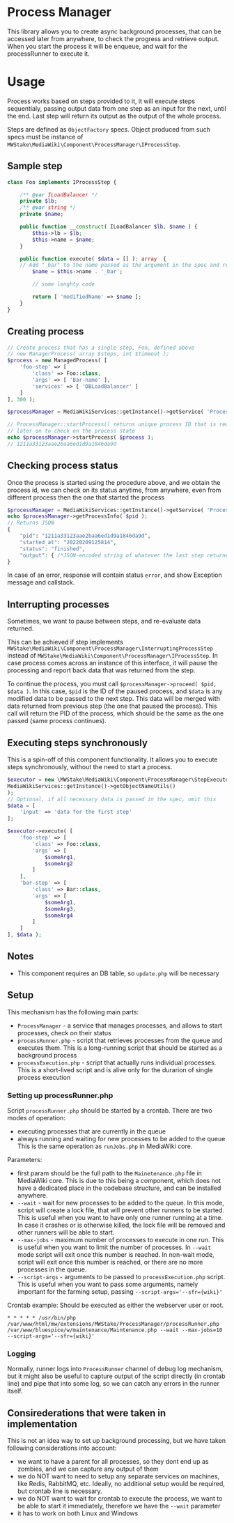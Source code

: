 # Process Manager

This library allows you to create async background processes, that can be accessed later from anywhere,
to check the progress and retrieve output. When you start the process it will be enqueue, and wait for the processRunner to execute it.

# Usage

Process works based on steps provided to it, it will execute steps sequentialy, passing output data from one step
as an input for the next, until the end. Last step will return its output as the output of the whole process.

Steps are defined as `ObjectFactory` specs. Object produced from such specs must be instance of `MWStake\MediaWiki\Component\ProcessManager\IProcessStep`.

## Sample step
```php
class Foo implements IProcessStep {

	/** @var ILoadBalancer */
	private $lb;
	/** @var string */
	private $name;

	public function __construct( ILoadBalancer $lb, $name ) {
		$this->lb = $lb;
		$this->name = $name;
	}

	public function execute( $data = [] ): array  {
	// Add "_bar" to the name passed as the argument in the spec and return it
		$name = $this->name . '_bar';

		// some lenghty code

		return [ 'modifiedName' => $name ];
	}
}
```

## Creating process
```php
// Create process that has a single step, Foo, defined above
// new ManagerProcess( array $steps, int $timeout );
$process = new ManagedProcess( [
	'foo-step' => [
		'class' => Foo::class,
		'args' => [ 'Bar-name' ],
		'services' => [ 'DBLoadBalancer' ]
	]
], 300 );

$processManager = MediaWikiServices::getInstance()->getService( 'ProcessManager' );

// ProcessManager::startProcess() returns unique process ID that is required
// later on to check on the process state
echo $processManager->startProcess( $process );
// 1211a33123aae2baa6ed1d9a1846da9d
```

## Checking process status

Once the process is started using the procedure above, and we obtain the process id, we can check on its status
anytime, from anywhere, even from different process then the one that started the process

```php
$processManager = MediaWikiServices::getInstance()->getService( 'ProcessManager' );
echo $processManager->getProcessInfo( $pid );
// Returns JSON
{
	"pid": "1211a33123aae2baa6ed1d9a1846da9d",
	"started_at": "20220209125814",
	"status": "finished",
	"output": { /*JSON-encoded string of whatever the last step returned as output*/ }
}
```

In case of an error, response will contain status `error`, and show Exception message and callstack.

## Interrupting processes
Sometimes, we want to pause between steps, and re-evaluate data returned.

This can be achieved if step implements `MWStake\MediaWiki\Component\ProcessManager\InterruptingProcessStep` instead of `MWStake\MediaWiki\Component\ProcessManager\IProcessStep`.
In case process comes across an instance of this interface, it will pause the processing and report back data that was returned from the step.

To continue the process, you must call `$processManager->proceed( $pid, $data )`. In this case, `$pid` is the ID of the paused process, 
and `$data` is any modified data to be passed to the next step. This data will be merged with data returned from previous step (the one that paused the process).
This call will return the PID of the process, which should be the same as the one passed (same process continues).

## Executing steps synchronously
This is a spin-off of this component functionality. It allows you to execute steps synchronously, without the need to start a process.

```php
$executor = new \MWStake\MediaWiki\Component\ProcessManager\StepExecutor(
MediaWikiServices::getInstance()->getObjectNameUtils()
);
// Optional, if all necessary data is passed in the spec, omit this
$data = [
    'input' => 'data for the first step'
];

$executor->execute( [
    'foo-step' => [
        'class' => Foo::class,
        'args' => [
            $someArg1,
            $someArg2
        ]
    ],
    'bar-step' => [
        'class' => Bar::class,
        'args' => [
            $someArg1,
            $someArg3,
            $someArg4
        ]
    ]
], $data );
```

## Notes

- This component requires an DB table, so `update.php` will be necessary

## Setup
This mechanism has the following main parts:
- `ProcessManager` - a service that manages processes, and allows to start processes, check on their status
- `processRunner.php` - script that retrieves processes from the queue and executes them. This is a long-running script that should be started as a background process
- `processExecution.php` - script that actually runs individual processes. This is a short-lived script and is alive only for the durarion of single process execution

### Setting up processRunner.php
Script `processRunner.php` should be started by a crontab. There are two modes of operation:
- executing processes that are currently in the queue
- always running and waiting for new processes to be added to the queue
This is the same operation as `runJobs.php` in MediaWiki core.

Parameters:
- first param should be the full path to the `Mainetenance.php` file in MediaWiki core. This is due to this being
a component, which does not have a dedicated place in the codebase structure, and can be installed anywhere.
- `--wait` - wait for new processes to be added to the queue. In this mode, script will create a lock file, that will
prevent other runners to be started. This is useful when you want to have only one runner running at a time. In case it crashes
or is otherwise killed, the lock file will be removed and other runners will be able to start.
- `--max-jobs` - maximum number of processes to execute in one run. This is useful when you want to limit the number of processes.
In `--wait` mode script will exit once this number is reached. In non-wait mode, script will exit once this number is reached, or
there are no more processes in the queue.
- `--script-args` - arguments to be passed to `processExecution.php` script. This is useful when you want to pass some arguments,
namely important for the farming setup, passing `--script-args='--sfr={wiki}'`

Crontab example:
Should be executed as either the webserver user or root.
```
* * * * * /usr/bin/php /var/www/html/mw/extensions/MWStake/ProcessManager/processRunner.php /var/www/bluespice/w/maintenance/Maintenance.php --wait --max-jobs=10 --script-args='--sfr={wiki}'
```

### Logging
Normally, runner logs into `ProcessRunner` channel of debug log mechanism, but it might also be useful to capture
output of the script directly (in crontab line) and pipe that into some log, so we can catch any errors in the runner itself.

## Consirederations that were taken in implementation
This is not an idea way to set up background processing, but we have taken following considerations into account:
- we want to have a parent for all processes, so they dont end up as zombies, and we can capture any output of them
- we do NOT want to need to setup any separate services on machines, like Redis, RabbitMQ, etc. Ideally, no additional setup would be required, but crontab line is necessary.
- we do NOT want to wait for crontab to execute the process, we want to be able to start it immediately, therefore we have the `--wait` parameter
- it has to work on both Linux and Windows
